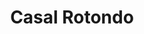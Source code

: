 ---
title: Casal Rotondo

mediaPath: /videos/cr_17_italynews-1080p.mp4
mediaPosition:  [296948.54899371124,4632815.700116255,141.95114097205806]
mediaRotation:  [0.44116586282317793,-0.5755912987286951,-0.5464735750191229,0.41884838559210674]
mediaScale: 1
cameraFOV: 30

cameraPosition:  [296945.0773627095,4632816.634415798,141.7644258078706]
cameraTarget:  [296951.9268028871,4632814.791066427,142.13281010525276]

animationEntry: 
---